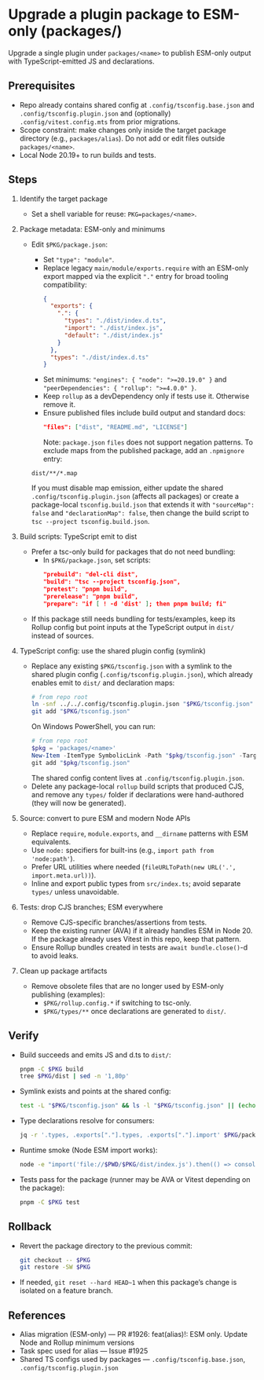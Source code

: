 # Upgrade a plugin package to ESM-only (packages/<name>)

Upgrade a single plugin under `packages/<name>` to publish ESM-only output with TypeScript-emitted JS and declarations.

## Prerequisites

- Repo already contains shared config at `.config/tsconfig.base.json` and `.config/tsconfig.plugin.json` and (optionally) `.config/vitest.config.mts` from prior migrations.
- Scope constraint: make changes only inside the target package directory (e.g., `packages/alias`). Do not add or edit files outside `packages/<name>`.
- Local Node 20.19+ to run builds and tests.

## Steps

1. Identify the target package

   - Set a shell variable for reuse: `PKG=packages/<name>`.

2. Package metadata: ESM-only and minimums

   - Edit `$PKG/package.json`:

     - Set `"type": "module"`.
     - Replace legacy `main/module/exports.require` with an ESM-only export mapped via the explicit `"."` entry for broad tooling compatibility:
       ```json
       {
         "exports": {
           ".": {
             "types": "./dist/index.d.ts",
             "import": "./dist/index.js",
             "default": "./dist/index.js"
           }
         },
         "types": "./dist/index.d.ts"
       }
       ```
     - Set minimums: `"engines": { "node": ">=20.19.0" }` and `"peerDependencies": { "rollup": ">=4.0.0" }`.
     - Keep `rollup` as a devDependency only if tests use it. Otherwise remove it.
     - Ensure published files include build output and standard docs:
       ```json
       "files": ["dist", "README.md", "LICENSE"]
       ```
       Note: `package.json` `files` does not support negation patterns. To exclude maps from the published package, add an `.npmignore` entry:

     ```
     dist/**/*.map
     ```

     If you must disable map emission, either update the shared `.config/tsconfig.plugin.json` (affects all packages) or create a package-local `tsconfig.build.json` that extends it with `"sourceMap": false` and `"declarationMap": false`, then change the build script to `tsc --project tsconfig.build.json`.

3. Build scripts: TypeScript emit to dist

   - Prefer a tsc-only build for packages that do not need bundling:
     - In `$PKG/package.json`, set scripts:
       ```json
       "prebuild": "del-cli dist",
       "build": "tsc --project tsconfig.json",
       "pretest": "pnpm build",
       "prerelease": "pnpm build",
       "prepare": "if [ ! -d 'dist' ]; then pnpm build; fi"
       ```
   - If this package still needs bundling for tests/examples, keep its Rollup config but point inputs at the TypeScript output in `dist/` instead of sources.

4. TypeScript config: use the shared plugin config (symlink)

   - Replace any existing `$PKG/tsconfig.json` with a symlink to the shared plugin config (`.config/tsconfig.plugin.json`), which already enables emit to `dist/` and declaration maps:
     ```bash
     # from repo root
     ln -snf ../../.config/tsconfig.plugin.json "$PKG/tsconfig.json"
     git add "$PKG/tsconfig.json"
     ```
     On Windows PowerShell, you can run:
     ```powershell
     # from repo root
     $pkg = 'packages/<name>'
     New-Item -ItemType SymbolicLink -Path "$pkg/tsconfig.json" -Target (Resolve-Path ".config/tsconfig.plugin.json") -Force
     git add "$pkg/tsconfig.json"
     ```
     The shared config content lives at `.config/tsconfig.plugin.json`.
   - Delete any package-local `rollup` build scripts that produced CJS, and remove any `types/` folder if declarations were hand-authored (they will now be generated).

5. Source: convert to pure ESM and modern Node APIs

   - Replace `require`, `module.exports`, and `__dirname` patterns with ESM equivalents.
   - Use `node:` specifiers for built-ins (e.g., `import path from 'node:path'`).
   - Prefer URL utilities where needed (`fileURLToPath(new URL('.', import.meta.url))`).
   - Inline and export public types from `src/index.ts`; avoid separate `types/` unless unavoidable.

6. Tests: drop CJS branches; ESM everywhere

   - Remove CJS-specific branches/assertions from tests.
   - Keep the existing runner (AVA) if it already handles ESM in Node 20. If the package already uses Vitest in this repo, keep that pattern.
   - Ensure Rollup bundles created in tests are `await bundle.close()`-d to avoid leaks.

7. Clean up package artifacts
   - Remove obsolete files that are no longer used by ESM-only publishing (examples):
     - `$PKG/rollup.config.*` if switching to tsc-only.
     - `$PKG/types/**` once declarations are generated to `dist/`.

## Verify

- Build succeeds and emits JS and d.ts to `dist/`:
  ```bash
  pnpm -C $PKG build
  tree $PKG/dist | sed -n '1,80p'
  ```
- Symlink exists and points at the shared config:
  ```bash
  test -L "$PKG/tsconfig.json" && ls -l "$PKG/tsconfig.json" || (echo "tsconfig.json symlink missing" && exit 1)
  ```
- Type declarations resolve for consumers:
  ```bash
  jq -r '.types, .exports["."].types, .exports["."].import' $PKG/package.json
  ```
- Runtime smoke (Node ESM import works):
  ```bash
  node -e "import('file://$PWD/$PKG/dist/index.js').then(() => console.log('ok'))"
  ```
- Tests pass for the package (runner may be AVA or Vitest depending on the package):
  ```bash
  pnpm -C $PKG test
  ```

## Rollback

- Revert the package directory to the previous commit:
  ```bash
  git checkout -- $PKG
  git restore -SW $PKG
  ```
- If needed, `git reset --hard HEAD~1` when this package’s change is isolated on a feature branch.

## References

- Alias migration (ESM-only) — PR #1926: feat(alias)!: ESM only. Update Node and Rollup minimum versions
- Task spec used for alias — Issue #1925
- Shared TS configs used by packages — `.config/tsconfig.base.json`, `.config/tsconfig.plugin.json`
